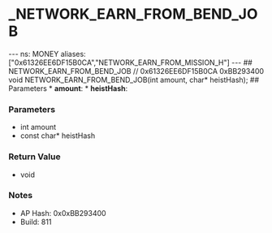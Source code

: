 # _NETWORK_EARN_FROM_BEND_JOB

--- ns: MONEY aliases: ["0x61326EE6DF15B0CA","NETWORK_EARN_FROM_MISSION_H"] --- ## NETWORK_EARN_FROM_BEND_JOB  // 0x61326EE6DF15B0CA 0xBB293400 void NETWORK_EARN_FROM_BEND_JOB(int amount, char* heistHash);  ## Parameters * **amount**: * **heistHash**:

### Parameters
* int amount
* const char* heistHash

### Return Value
* void

### Notes
* AP Hash: 0x0xBB293400
* Build: 811


